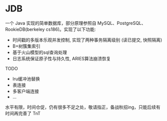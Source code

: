 # JDB

一个 Java 实现的简单数据库，部分原理参照自 MySQL、PostgreSQL、RookieDB(berkeley cs186)。实现了以下功能:
- 时间戳的多版本乐观并发控制, 实现了两种事务隔离级别 (读已提交, 快照隔离)
- B+树簇集索引
- 基于火山模型的sql查询处理
- 日志系统保证原子性与持久性, ARIES算法崩溃恢复



TODO

- lru缓冲池替换
- 表连接
- 多客户端连接
- ...

水平有限，时间仓促，仍有很多不足之处，敬请指正，备战秋招ing，只能后续有时间再完善了 TnT

